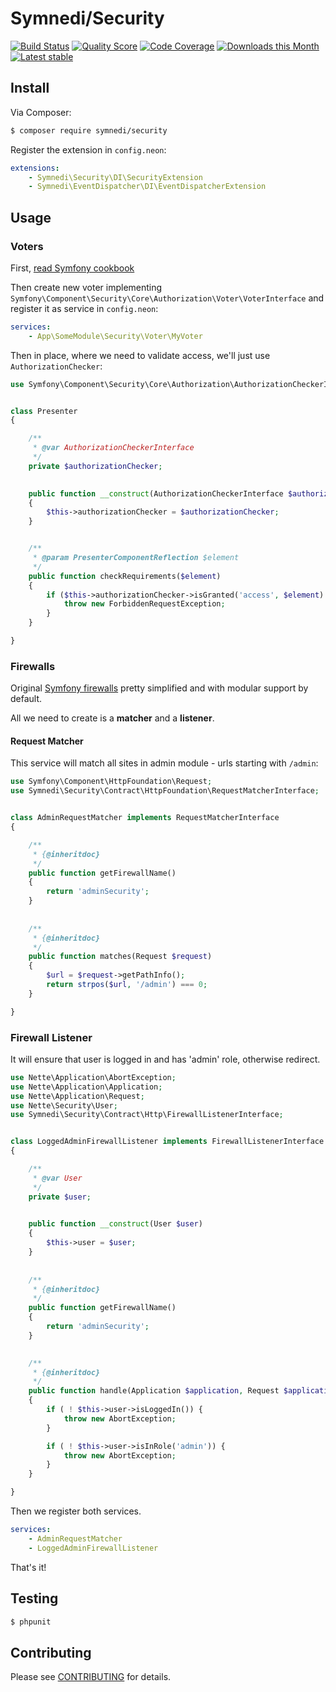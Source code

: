 # Symnedi/Security

[![Build Status](https://img.shields.io/travis/Symnedi/Security.svg?style=flat-square)](https://travis-ci.org/Symnedi/Security)
[![Quality Score](https://img.shields.io/scrutinizer/g/Symnedi/Security.svg?style=flat-square)](https://scrutinizer-ci.com/g/Symnedi/Security)
[![Code Coverage](https://img.shields.io/scrutinizer/coverage/g/Symnedi/Security.svg?style=flat-square)](https://scrutinizer-ci.com/g/Symnedi/Security)
[![Downloads this Month](https://img.shields.io/packagist/dm/symnedi/security.svg?style=flat-square)](https://packagist.org/packages/symnedi/security)
[![Latest stable](https://img.shields.io/packagist/v/symnedi/security.svg?style=flat-square)](https://packagist.org/packages/symnedi/security)


## Install

Via Composer:

```sh
$ composer require symnedi/security
```

Register the extension in `config.neon`:

```yaml
extensions:
	- Symnedi\Security\DI\SecurityExtension
	- Symnedi\EventDispatcher\DI\EventDispatcherExtension
```


## Usage

### Voters

First, [read Symfony cookbook](http://symfony.com/doc/current/cookbook/security/voters_data_permission.html)

Then create new voter implementing `Symfony\Component\Security\Core\Authorization\Voter\VoterInterface`
and register it as service in `config.neon`:

```yaml
services:
	- App\SomeModule\Security\Voter\MyVoter
```

Then in place, where we need to validate access, we'll just use `AuthorizationChecker`:


```php
use Symfony\Component\Security\Core\Authorization\AuthorizationCheckerInterface;


class Presenter
{

	/**
	 * @var AuthorizationCheckerInterface
	 */
	private $authorizationChecker;

	
	public function __construct(AuthorizationCheckerInterface $authorizationChecker)
	{
		$this->authorizationChecker = $authorizationChecker;
	}


	/**
	 * @param PresenterComponentReflection $element
	 */
	public function checkRequirements($element)
	{
		if ($this->authorizationChecker->isGranted('access', $element) === FALSE) {
			throw new ForbiddenRequestException;
		}
	}

}
```


### Firewalls

Original [Symfony firewalls](http://symfony.com/doc/current/components/security/firewall.html) pretty simplified and with modular support by default.

All we need to create is a **matcher** and a **listener**.

#### Request Matcher 

This service will match all sites in admin module - urls starting with `/admin`:

```php
use Symfony\Component\HttpFoundation\Request;
use Symnedi\Security\Contract\HttpFoundation\RequestMatcherInterface;


class AdminRequestMatcher implements RequestMatcherInterface
{

	/**
	 * {@inheritdoc}
	 */
	public function getFirewallName()
	{
		return 'adminSecurity';
	}
	
	
	/**
	 * {@inheritdoc}
	 */
	public function matches(Request $request)
	{
		$url = $request->getPathInfo();
		return strpos($url, '/admin') === 0;
	}

}
```


### Firewall Listener

It will ensure that user is logged in and has 'admin' role, otherwise redirect.

```php
use Nette\Application\AbortException;
use Nette\Application\Application;
use Nette\Application\Request;
use Nette\Security\User;
use Symnedi\Security\Contract\Http\FirewallListenerInterface;


class LoggedAdminFirewallListener implements FirewallListenerInterface
{

	/**
	 * @var User
	 */
	private $user;
	

	public function __construct(User $user)
	{
		$this->user = $user;
	}
	
	
	/**
	 * {@inheritdoc}
	 */
	public function getFirewallName()
	{
		return 'adminSecurity';
	}

	
	/**
	 * {@inheritdoc}
	 */
	public function handle(Application $application, Request $applicationRequest)
	{
		if ( ! $this->user->isLoggedIn()) {
			throw new AbortException;
		}

		if ( ! $this->user->isInRole('admin')) {
			throw new AbortException;
		}
	}

}
```


Then we register both services.

```yaml
services:
	- AdminRequestMatcher
	- LoggedAdminFirewallListener
```

That's it!

## Testing

```sh
$ phpunit
```


## Contributing

Please see [CONTRIBUTING](CONTRIBUTING.md) for details.
